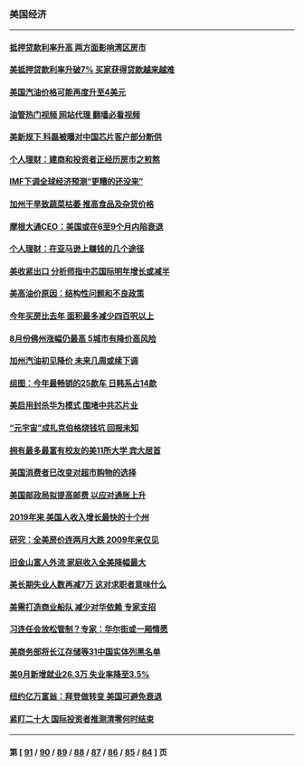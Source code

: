 ### 美国经济
---
#### [抵押贷款利率升高 两方面影响湾区房市](../../pages/ncid1078158/n13843517.md?10121245) 
#### [美抵押贷款利率升破7% 买家获得贷款越来越难](../../pages/ncid1078158/n13843404.md?10121245) 
#### [美国汽油价格可能再度升至4美元](../../pages/ncid1078158/n13843403.md?10121245) 
#### [油管热门视频 网站代理 翻墙必看视频](http://209.222.30.114:81/youtube.html?10121245)
#### [美新规下 科磊被曝对中国芯片客户部分断供](../../pages/ncid1078158/n13843301.md?10121245) 
#### [个人理财：建商和投资者正经历房市之煎熬](../../pages/ncid1078158/n13843102.md?10121245) 
#### [IMF下调全球经济预测“更糟的还没来”](../../pages/ncid1078158/n13843243.md?10121245) 
#### [加州干旱致蔬菜枯萎 推高食品及杂货价格](../../pages/ncid1078158/n13842766.md?10121245) 
#### [摩根大通CEO：美国或在6至9个月内陷衰退](../../pages/ncid1078158/n13842767.md?10121245) 
#### [个人理财：在亚马逊上赚钱的几个途径](../../pages/ncid1078158/n13842437.md?10121245) 
#### [美收紧出口 分析师指中芯国际明年增长或减半](../../pages/ncid1078158/n13842512.md?10121245) 
#### [美高油价原因：结构性问题和不良政策](../../pages/ncid1078158/n13842452.md?10121245) 
#### [今年买房比去年 面积最多减少四百呎以上](../../pages/ncid1078158/n13842215.md?10121245) 
#### [8月份佛州涨幅仍最高 5城市有降价高风险](../../pages/ncid1078158/n13842199.md?10121245) 
#### [加州汽油初见降价 未来几周或续下调](../../pages/ncid1078158/n13842066.md?10121245) 
#### [组图：今年最畅销的25款车 日韩系占14款](../../pages/ncid1078158/n13840579.md?10121245) 
#### [美启用封杀华为模式 围堵中共芯片业](../../pages/ncid1078158/n13841949.md?10121245) 
#### [“元宇宙”成扎克伯格烧钱坑 回报未知](../../pages/ncid1078158/n13841576.md?10121245) 
#### [拥有最多最富有校友的美11所大学 宾大居首](../../pages/ncid1078158/n13841604.md?10121245) 
#### [美国消费者已改变对超市购物的选择](../../pages/ncid1078158/n13841585.md?10121245) 
#### [美国邮政局拟提高邮费 以应对通胀上升](../../pages/ncid1078158/n13841568.md?10121245) 
#### [2019年来 美国人收入增长最快的十个州](../../pages/ncid1078158/n13841563.md?10121245) 
#### [研究：全美房价连两月大跌 2009年来仅见](../../pages/ncid1078158/n13841148.md?10121245) 
#### [旧金山富人外流 家庭收入全美降幅最大](../../pages/ncid1078158/n13841232.md?10121245) 
#### [美长期失业人数再减7万 这对求职者意味什么](../../pages/ncid1078158/n13841090.md?10121245) 
#### [美需打造商业船队 减少对华依赖 专家支招](../../pages/ncid1078158/n13841099.md?10121245) 
#### [习连任会放松管制？专家：华尔街或一厢情愿](../../pages/ncid1078158/n13841005.md?10121245) 
#### [美商务部将长江存储等31中国实体列黑名单](../../pages/ncid1078158/n13841004.md?10121245) 
#### [美9月新增就业26.3万 失业率降至3.5%](../../pages/ncid1078158/n13840974.md?10121245) 
#### [纽约亿万富翁：拜登做转变 美国可避免衰退](../../pages/ncid1078158/n13840921.md?10121245) 
#### [紧盯二十大  国际投资者推测清零何时结束](../../pages/ncid1078158/n13840862.md?10121245) 

---
#### 第 [ [91](./91.md?10121245) / [90](./90.md?10121245) / [89](./89.md?10121245) / [88](./88.md?10121245) / [87](./87.md?10121245) / [86](./86.md?10121245) / [85](./85.md?10121245) / [84](./84.md?10121245) ] 页
